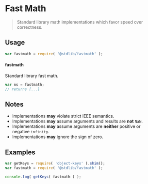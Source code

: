 # Fast Math

> Standard library math implementations which favor speed over correctness.

<section class="usage">

## Usage

```javascript
var fastmath = require( '@stdlib/fastmath' );
```

#### fastmath

Standard library fast math.

```javascript
var ns = fastmath;
// returns {...}
```

</section>

<!-- /.usage -->

<!-- Package notes. Make sure to keep an empty line after the `section` element and another before the `/section` close. -->

<section class="notes">

## Notes

-   Implementations **may** violate strict IEEE semantics.
-   Implementations **may** assume arguments and results are **not** `NaN`.
-   Implementations **may** assume arguments are **neither** positive or negative `infinity`.
-   Implementations **may** ignore the sign of zero. 

</section>

<!-- /.notes -->

<section class="examples">

## Examples

<!-- TODO: better examples -->

```javascript
var getKeys = require( 'object-keys' ).shim();
var fastmath = require( '@stdlib/fastmath' );

console.log( getKeys( fastmath ) );
```

</section>

<!-- /.examples -->

<section class="links">

</section>

<!-- /.links -->
